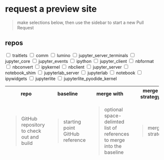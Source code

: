 # request a preview site

> make selections below, then use the sidebar to start a new Pull Request

<style>


#show-repo-traitlets:not(:checked) ~ table tbody #repo-traitlets {
display: none;
}

#show-repo-comm:not(:checked) ~ table tbody #repo-comm {
display: none;
}

#show-repo-lumino:not(:checked) ~ table tbody #repo-lumino {
display: none;
}

#show-repo-jupyter_server_terminals:not(:checked) ~ table tbody #repo-jupyter_server_terminals {
display: none;
}

#show-repo-jupyter_core:not(:checked) ~ table tbody #repo-jupyter_core {
display: none;
}

#show-repo-jupyter_events:not(:checked) ~ table tbody #repo-jupyter_events {
display: none;
}

#show-repo-ipython:not(:checked) ~ table tbody #repo-ipython {
display: none;
}

#show-repo-jupyter_client:not(:checked) ~ table tbody #repo-jupyter_client {
display: none;
}

#show-repo-nbformat:not(:checked) ~ table tbody #repo-nbformat {
display: none;
}

#show-repo-nbconvert:not(:checked) ~ table tbody #repo-nbconvert {
display: none;
}

#show-repo-ipykernel:not(:checked) ~ table tbody #repo-ipykernel {
display: none;
}

#show-repo-nbclient:not(:checked) ~ table tbody #repo-nbclient {
display: none;
}

#show-repo-jupyter_server:not(:checked) ~ table tbody #repo-jupyter_server {
display: none;
}

#show-repo-notebook_shim:not(:checked) ~ table tbody #repo-notebook_shim {
display: none;
}

#show-repo-jupyterlab_server:not(:checked) ~ table tbody #repo-jupyterlab_server {
display: none;
}

#show-repo-jupyterlab:not(:checked) ~ table tbody #repo-jupyterlab {
display: none;
}

#show-repo-notebook:not(:checked) ~ table tbody #repo-notebook {
display: none;
}

#show-repo-ipywidgets:not(:checked) ~ table tbody #repo-ipywidgets {
display: none;
}

#show-repo-jupyterlite:not(:checked) ~ table tbody #repo-jupyterlite {
display: none;
}

#show-repo-jupyterlite_pyodide_kernel:not(:checked) ~ table tbody #repo-jupyterlite_pyodide_kernel {
display: none;
}

</style>
<form id="new">

<h2>repos</h2>

<input type="checkbox" name="show-repo-traitlets" id="show-repo-traitlets"/>
<label class="show-repo-label" for="show-repo-traitlets">traitlets</label>

<input type="checkbox" name="show-repo-comm" id="show-repo-comm"/>
<label class="show-repo-label" for="show-repo-comm">comm</label>

<input type="checkbox" name="show-repo-lumino" id="show-repo-lumino"/>
<label class="show-repo-label" for="show-repo-lumino">lumino</label>

<input type="checkbox" name="show-repo-jupyter_server_terminals" id="show-repo-jupyter_server_terminals"/>
<label class="show-repo-label" for="show-repo-jupyter_server_terminals">jupyter_server_terminals</label>

<input type="checkbox" name="show-repo-jupyter_core" id="show-repo-jupyter_core"/>
<label class="show-repo-label" for="show-repo-jupyter_core">jupyter_core</label>

<input type="checkbox" name="show-repo-jupyter_events" id="show-repo-jupyter_events"/>
<label class="show-repo-label" for="show-repo-jupyter_events">jupyter_events</label>

<input type="checkbox" name="show-repo-ipython" id="show-repo-ipython"/>
<label class="show-repo-label" for="show-repo-ipython">ipython</label>

<input type="checkbox" name="show-repo-jupyter_client" id="show-repo-jupyter_client"/>
<label class="show-repo-label" for="show-repo-jupyter_client">jupyter_client</label>

<input type="checkbox" name="show-repo-nbformat" id="show-repo-nbformat"/>
<label class="show-repo-label" for="show-repo-nbformat">nbformat</label>

<input type="checkbox" name="show-repo-nbconvert" id="show-repo-nbconvert"/>
<label class="show-repo-label" for="show-repo-nbconvert">nbconvert</label>

<input type="checkbox" name="show-repo-ipykernel" id="show-repo-ipykernel"/>
<label class="show-repo-label" for="show-repo-ipykernel">ipykernel</label>

<input type="checkbox" name="show-repo-nbclient" id="show-repo-nbclient"/>
<label class="show-repo-label" for="show-repo-nbclient">nbclient</label>

<input type="checkbox" name="show-repo-jupyter_server" id="show-repo-jupyter_server"/>
<label class="show-repo-label" for="show-repo-jupyter_server">jupyter_server</label>

<input type="checkbox" name="show-repo-notebook_shim" id="show-repo-notebook_shim"/>
<label class="show-repo-label" for="show-repo-notebook_shim">notebook_shim</label>

<input type="checkbox" name="show-repo-jupyterlab_server" id="show-repo-jupyterlab_server"/>
<label class="show-repo-label" for="show-repo-jupyterlab_server">jupyterlab_server</label>

<input type="checkbox" name="show-repo-jupyterlab" id="show-repo-jupyterlab"/>
<label class="show-repo-label" for="show-repo-jupyterlab">jupyterlab</label>

<input type="checkbox" name="show-repo-notebook" id="show-repo-notebook"/>
<label class="show-repo-label" for="show-repo-notebook">notebook</label>

<input type="checkbox" name="show-repo-ipywidgets" id="show-repo-ipywidgets"/>
<label class="show-repo-label" for="show-repo-ipywidgets">ipywidgets</label>

<input type="checkbox" name="show-repo-jupyterlite" id="show-repo-jupyterlite"/>
<label class="show-repo-label" for="show-repo-jupyterlite">jupyterlite</label>

<input type="checkbox" name="show-repo-jupyterlite_pyodide_kernel" id="show-repo-jupyterlite_pyodide_kernel"/>
<label class="show-repo-label" for="show-repo-jupyterlite_pyodide_kernel">jupyterlite_pyodide_kernel</label>

<table style="position: relative;">
<thead style="position: sticky; top: 0;">
<tr>
<th>repo</th>
<th>baseline</th>
<th>merge with</th>
<th>merge strategy</th>
<th>merge options</th>
</tr>
<tr>
<td><blockquote>
GitHub repository to check out and build
</blockquote></td>
<td><blockquote>
starting point GitHub reference
</blockquote></td>
<td><blockquote>
optional space-delimted list of references to merge into the baseline
</blockquote></td>
<td><blockquote>
merge strategy
</blockquote></td>
<td><blockquote>
additional space-delimeted <code>-X</code> options to pass to <code>git merge</code>
</blockquote></td>
</tr>
</thead>
<tbody>





<tr class="repo" id="repo-traitlets">
<th><code>https://github.com/ipython/traitlets/</code></th>
<td>
<input id="repos-traitlets-github-baseline"
name="repos|traitlets|github|baseline" 
type="text"
title="the baseline GitHub URL for traitlets"
spellcheck="false"
placeholder="tree/main"
pattern="^$|^(tree/[^s]+|pull/\d+|releases/tag/[^s]+)"
/>
<label for="repos-traitlets-github-baseline">
must be empty, or one of:<br/>
<code>pull/{:number}</code><br/>
<code>tree/{:branch}</code><br/>
<code>releases/tag/{:tag}</code>
</label>
</td>
<td>
<input id="repos-traitlets-github-merge_with"
name="repos|traitlets|github|merge_with" 
title="one or more space-delimited GitHub URLs to merge into the traitlets baseline"
type="text"
spellcheck="false"
placeholder="pull/{:number} tree/{:branch} releases/tag/{:tag}"
pattern="^$|^(tree/[^s]+|pull/\d+|releases/tag/[^s]+)(\s+(tree/[^s]+|pull/\d+|releases/tag/[^s]+))*"
/>
<label for="repos-traitlets-github-merge_with">
must be empty, or one or more (separated by space) of:<br/>
<code>pull/{:number}</code><br/>
<code>tree/{:branch}</code><br/>
<code>releases/tag/{:tag}</code>
</label>
</td>
<td>
<select 
name="repos|traitlets|github|merge_strategy" 
title="choose a different git merge strategy"
>
<option value="">ort (default)</option>
<option>resolve</option> 
<option>octopus</option>
<option>ours</option>
<option>subtree</option>
</select>
</td>
<td>
<input 
name="repos|traitlets|github|merge_options" 
type="text" 
title="add space-delimted -X options for the merge strategy"
/>
</td>
</tr>





<tr class="repo" id="repo-comm">
<th><code>https://github.com/ipython/comm/</code></th>
<td>
<input id="repos-comm-github-baseline"
name="repos|comm|github|baseline" 
type="text"
title="the baseline GitHub URL for comm"
spellcheck="false"
placeholder="tree/main"
pattern="^$|^(tree/[^s]+|pull/\d+|releases/tag/[^s]+)"
/>
<label for="repos-comm-github-baseline">
must be empty, or one of:<br/>
<code>pull/{:number}</code><br/>
<code>tree/{:branch}</code><br/>
<code>releases/tag/{:tag}</code>
</label>
</td>
<td>
<input id="repos-comm-github-merge_with"
name="repos|comm|github|merge_with" 
title="one or more space-delimited GitHub URLs to merge into the comm baseline"
type="text"
spellcheck="false"
placeholder="pull/{:number} tree/{:branch} releases/tag/{:tag}"
pattern="^$|^(tree/[^s]+|pull/\d+|releases/tag/[^s]+)(\s+(tree/[^s]+|pull/\d+|releases/tag/[^s]+))*"
/>
<label for="repos-comm-github-merge_with">
must be empty, or one or more (separated by space) of:<br/>
<code>pull/{:number}</code><br/>
<code>tree/{:branch}</code><br/>
<code>releases/tag/{:tag}</code>
</label>
</td>
<td>
<select 
name="repos|comm|github|merge_strategy" 
title="choose a different git merge strategy"
>
<option value="">ort (default)</option>
<option>resolve</option> 
<option>octopus</option>
<option>ours</option>
<option>subtree</option>
</select>
</td>
<td>
<input 
name="repos|comm|github|merge_options" 
type="text" 
title="add space-delimted -X options for the merge strategy"
/>
</td>
</tr>





<tr class="repo" id="repo-lumino">
<th><code>https://github.com/jupyterlab/lumino/</code></th>
<td>
<input id="repos-lumino-github-baseline"
name="repos|lumino|github|baseline" 
type="text"
title="the baseline GitHub URL for lumino"
spellcheck="false"
placeholder="tree/main"
pattern="^$|^(tree/[^s]+|pull/\d+|releases/tag/[^s]+)"
/>
<label for="repos-lumino-github-baseline">
must be empty, or one of:<br/>
<code>pull/{:number}</code><br/>
<code>tree/{:branch}</code><br/>
<code>releases/tag/{:tag}</code>
</label>
</td>
<td>
<input id="repos-lumino-github-merge_with"
name="repos|lumino|github|merge_with" 
title="one or more space-delimited GitHub URLs to merge into the lumino baseline"
type="text"
spellcheck="false"
placeholder="pull/{:number} tree/{:branch} releases/tag/{:tag}"
pattern="^$|^(tree/[^s]+|pull/\d+|releases/tag/[^s]+)(\s+(tree/[^s]+|pull/\d+|releases/tag/[^s]+))*"
/>
<label for="repos-lumino-github-merge_with">
must be empty, or one or more (separated by space) of:<br/>
<code>pull/{:number}</code><br/>
<code>tree/{:branch}</code><br/>
<code>releases/tag/{:tag}</code>
</label>
</td>
<td>
<select 
name="repos|lumino|github|merge_strategy" 
title="choose a different git merge strategy"
>
<option value="">ort (default)</option>
<option>resolve</option> 
<option>octopus</option>
<option>ours</option>
<option>subtree</option>
</select>
</td>
<td>
<input 
name="repos|lumino|github|merge_options" 
type="text" 
title="add space-delimted -X options for the merge strategy"
/>
</td>
</tr>





<tr class="repo" id="repo-jupyter_server_terminals">
<th><code>https://github.com/jupyter-server/jupyter_server_terminals/</code></th>
<td>
<input id="repos-jupyter_server_terminals-github-baseline"
name="repos|jupyter_server_terminals|github|baseline" 
type="text"
title="the baseline GitHub URL for jupyter_server_terminals"
spellcheck="false"
placeholder="tree/main"
pattern="^$|^(tree/[^s]+|pull/\d+|releases/tag/[^s]+)"
/>
<label for="repos-jupyter_server_terminals-github-baseline">
must be empty, or one of:<br/>
<code>pull/{:number}</code><br/>
<code>tree/{:branch}</code><br/>
<code>releases/tag/{:tag}</code>
</label>
</td>
<td>
<input id="repos-jupyter_server_terminals-github-merge_with"
name="repos|jupyter_server_terminals|github|merge_with" 
title="one or more space-delimited GitHub URLs to merge into the jupyter_server_terminals baseline"
type="text"
spellcheck="false"
placeholder="pull/{:number} tree/{:branch} releases/tag/{:tag}"
pattern="^$|^(tree/[^s]+|pull/\d+|releases/tag/[^s]+)(\s+(tree/[^s]+|pull/\d+|releases/tag/[^s]+))*"
/>
<label for="repos-jupyter_server_terminals-github-merge_with">
must be empty, or one or more (separated by space) of:<br/>
<code>pull/{:number}</code><br/>
<code>tree/{:branch}</code><br/>
<code>releases/tag/{:tag}</code>
</label>
</td>
<td>
<select 
name="repos|jupyter_server_terminals|github|merge_strategy" 
title="choose a different git merge strategy"
>
<option value="">ort (default)</option>
<option>resolve</option> 
<option>octopus</option>
<option>ours</option>
<option>subtree</option>
</select>
</td>
<td>
<input 
name="repos|jupyter_server_terminals|github|merge_options" 
type="text" 
title="add space-delimted -X options for the merge strategy"
/>
</td>
</tr>





<tr class="repo" id="repo-jupyter_core">
<th><code>https://github.com/jupyter/jupyter_core/</code></th>
<td>
<input id="repos-jupyter_core-github-baseline"
name="repos|jupyter_core|github|baseline" 
type="text"
title="the baseline GitHub URL for jupyter_core"
spellcheck="false"
placeholder="tree/main"
pattern="^$|^(tree/[^s]+|pull/\d+|releases/tag/[^s]+)"
/>
<label for="repos-jupyter_core-github-baseline">
must be empty, or one of:<br/>
<code>pull/{:number}</code><br/>
<code>tree/{:branch}</code><br/>
<code>releases/tag/{:tag}</code>
</label>
</td>
<td>
<input id="repos-jupyter_core-github-merge_with"
name="repos|jupyter_core|github|merge_with" 
title="one or more space-delimited GitHub URLs to merge into the jupyter_core baseline"
type="text"
spellcheck="false"
placeholder="pull/{:number} tree/{:branch} releases/tag/{:tag}"
pattern="^$|^(tree/[^s]+|pull/\d+|releases/tag/[^s]+)(\s+(tree/[^s]+|pull/\d+|releases/tag/[^s]+))*"
/>
<label for="repos-jupyter_core-github-merge_with">
must be empty, or one or more (separated by space) of:<br/>
<code>pull/{:number}</code><br/>
<code>tree/{:branch}</code><br/>
<code>releases/tag/{:tag}</code>
</label>
</td>
<td>
<select 
name="repos|jupyter_core|github|merge_strategy" 
title="choose a different git merge strategy"
>
<option value="">ort (default)</option>
<option>resolve</option> 
<option>octopus</option>
<option>ours</option>
<option>subtree</option>
</select>
</td>
<td>
<input 
name="repos|jupyter_core|github|merge_options" 
type="text" 
title="add space-delimted -X options for the merge strategy"
/>
</td>
</tr>





<tr class="repo" id="repo-jupyter_events">
<th><code>https://github.com/jupyter/jupyter_events/</code></th>
<td>
<input id="repos-jupyter_events-github-baseline"
name="repos|jupyter_events|github|baseline" 
type="text"
title="the baseline GitHub URL for jupyter_events"
spellcheck="false"
placeholder="tree/main"
pattern="^$|^(tree/[^s]+|pull/\d+|releases/tag/[^s]+)"
/>
<label for="repos-jupyter_events-github-baseline">
must be empty, or one of:<br/>
<code>pull/{:number}</code><br/>
<code>tree/{:branch}</code><br/>
<code>releases/tag/{:tag}</code>
</label>
</td>
<td>
<input id="repos-jupyter_events-github-merge_with"
name="repos|jupyter_events|github|merge_with" 
title="one or more space-delimited GitHub URLs to merge into the jupyter_events baseline"
type="text"
spellcheck="false"
placeholder="pull/{:number} tree/{:branch} releases/tag/{:tag}"
pattern="^$|^(tree/[^s]+|pull/\d+|releases/tag/[^s]+)(\s+(tree/[^s]+|pull/\d+|releases/tag/[^s]+))*"
/>
<label for="repos-jupyter_events-github-merge_with">
must be empty, or one or more (separated by space) of:<br/>
<code>pull/{:number}</code><br/>
<code>tree/{:branch}</code><br/>
<code>releases/tag/{:tag}</code>
</label>
</td>
<td>
<select 
name="repos|jupyter_events|github|merge_strategy" 
title="choose a different git merge strategy"
>
<option value="">ort (default)</option>
<option>resolve</option> 
<option>octopus</option>
<option>ours</option>
<option>subtree</option>
</select>
</td>
<td>
<input 
name="repos|jupyter_events|github|merge_options" 
type="text" 
title="add space-delimted -X options for the merge strategy"
/>
</td>
</tr>





<tr class="repo" id="repo-ipython">
<th><code>https://github.com/ipython/ipython/</code></th>
<td>
<input id="repos-ipython-github-baseline"
name="repos|ipython|github|baseline" 
type="text"
title="the baseline GitHub URL for ipython"
spellcheck="false"
placeholder="tree/main"
pattern="^$|^(tree/[^s]+|pull/\d+|releases/tag/[^s]+)"
/>
<label for="repos-ipython-github-baseline">
must be empty, or one of:<br/>
<code>pull/{:number}</code><br/>
<code>tree/{:branch}</code><br/>
<code>releases/tag/{:tag}</code>
</label>
</td>
<td>
<input id="repos-ipython-github-merge_with"
name="repos|ipython|github|merge_with" 
title="one or more space-delimited GitHub URLs to merge into the ipython baseline"
type="text"
spellcheck="false"
placeholder="pull/{:number} tree/{:branch} releases/tag/{:tag}"
pattern="^$|^(tree/[^s]+|pull/\d+|releases/tag/[^s]+)(\s+(tree/[^s]+|pull/\d+|releases/tag/[^s]+))*"
/>
<label for="repos-ipython-github-merge_with">
must be empty, or one or more (separated by space) of:<br/>
<code>pull/{:number}</code><br/>
<code>tree/{:branch}</code><br/>
<code>releases/tag/{:tag}</code>
</label>
</td>
<td>
<select 
name="repos|ipython|github|merge_strategy" 
title="choose a different git merge strategy"
>
<option value="">ort (default)</option>
<option>resolve</option> 
<option>octopus</option>
<option>ours</option>
<option>subtree</option>
</select>
</td>
<td>
<input 
name="repos|ipython|github|merge_options" 
type="text" 
title="add space-delimted -X options for the merge strategy"
/>
</td>
</tr>





<tr class="repo" id="repo-jupyter_client">
<th><code>https://github.com/jupyter/jupyter_client/</code></th>
<td>
<input id="repos-jupyter_client-github-baseline"
name="repos|jupyter_client|github|baseline" 
type="text"
title="the baseline GitHub URL for jupyter_client"
spellcheck="false"
placeholder="tree/main"
pattern="^$|^(tree/[^s]+|pull/\d+|releases/tag/[^s]+)"
/>
<label for="repos-jupyter_client-github-baseline">
must be empty, or one of:<br/>
<code>pull/{:number}</code><br/>
<code>tree/{:branch}</code><br/>
<code>releases/tag/{:tag}</code>
</label>
</td>
<td>
<input id="repos-jupyter_client-github-merge_with"
name="repos|jupyter_client|github|merge_with" 
title="one or more space-delimited GitHub URLs to merge into the jupyter_client baseline"
type="text"
spellcheck="false"
placeholder="pull/{:number} tree/{:branch} releases/tag/{:tag}"
pattern="^$|^(tree/[^s]+|pull/\d+|releases/tag/[^s]+)(\s+(tree/[^s]+|pull/\d+|releases/tag/[^s]+))*"
/>
<label for="repos-jupyter_client-github-merge_with">
must be empty, or one or more (separated by space) of:<br/>
<code>pull/{:number}</code><br/>
<code>tree/{:branch}</code><br/>
<code>releases/tag/{:tag}</code>
</label>
</td>
<td>
<select 
name="repos|jupyter_client|github|merge_strategy" 
title="choose a different git merge strategy"
>
<option value="">ort (default)</option>
<option>resolve</option> 
<option>octopus</option>
<option>ours</option>
<option>subtree</option>
</select>
</td>
<td>
<input 
name="repos|jupyter_client|github|merge_options" 
type="text" 
title="add space-delimted -X options for the merge strategy"
/>
</td>
</tr>





<tr class="repo" id="repo-nbformat">
<th><code>https://github.com/jupyter/nbformat/</code></th>
<td>
<input id="repos-nbformat-github-baseline"
name="repos|nbformat|github|baseline" 
type="text"
title="the baseline GitHub URL for nbformat"
spellcheck="false"
placeholder="tree/main"
pattern="^$|^(tree/[^s]+|pull/\d+|releases/tag/[^s]+)"
/>
<label for="repos-nbformat-github-baseline">
must be empty, or one of:<br/>
<code>pull/{:number}</code><br/>
<code>tree/{:branch}</code><br/>
<code>releases/tag/{:tag}</code>
</label>
</td>
<td>
<input id="repos-nbformat-github-merge_with"
name="repos|nbformat|github|merge_with" 
title="one or more space-delimited GitHub URLs to merge into the nbformat baseline"
type="text"
spellcheck="false"
placeholder="pull/{:number} tree/{:branch} releases/tag/{:tag}"
pattern="^$|^(tree/[^s]+|pull/\d+|releases/tag/[^s]+)(\s+(tree/[^s]+|pull/\d+|releases/tag/[^s]+))*"
/>
<label for="repos-nbformat-github-merge_with">
must be empty, or one or more (separated by space) of:<br/>
<code>pull/{:number}</code><br/>
<code>tree/{:branch}</code><br/>
<code>releases/tag/{:tag}</code>
</label>
</td>
<td>
<select 
name="repos|nbformat|github|merge_strategy" 
title="choose a different git merge strategy"
>
<option value="">ort (default)</option>
<option>resolve</option> 
<option>octopus</option>
<option>ours</option>
<option>subtree</option>
</select>
</td>
<td>
<input 
name="repos|nbformat|github|merge_options" 
type="text" 
title="add space-delimted -X options for the merge strategy"
/>
</td>
</tr>





<tr class="repo" id="repo-nbconvert">
<th><code>https://github.com/jupyter/nbconvert/</code></th>
<td>
<input id="repos-nbconvert-github-baseline"
name="repos|nbconvert|github|baseline" 
type="text"
title="the baseline GitHub URL for nbconvert"
spellcheck="false"
placeholder="tree/main"
pattern="^$|^(tree/[^s]+|pull/\d+|releases/tag/[^s]+)"
/>
<label for="repos-nbconvert-github-baseline">
must be empty, or one of:<br/>
<code>pull/{:number}</code><br/>
<code>tree/{:branch}</code><br/>
<code>releases/tag/{:tag}</code>
</label>
</td>
<td>
<input id="repos-nbconvert-github-merge_with"
name="repos|nbconvert|github|merge_with" 
title="one or more space-delimited GitHub URLs to merge into the nbconvert baseline"
type="text"
spellcheck="false"
placeholder="pull/{:number} tree/{:branch} releases/tag/{:tag}"
pattern="^$|^(tree/[^s]+|pull/\d+|releases/tag/[^s]+)(\s+(tree/[^s]+|pull/\d+|releases/tag/[^s]+))*"
/>
<label for="repos-nbconvert-github-merge_with">
must be empty, or one or more (separated by space) of:<br/>
<code>pull/{:number}</code><br/>
<code>tree/{:branch}</code><br/>
<code>releases/tag/{:tag}</code>
</label>
</td>
<td>
<select 
name="repos|nbconvert|github|merge_strategy" 
title="choose a different git merge strategy"
>
<option value="">ort (default)</option>
<option>resolve</option> 
<option>octopus</option>
<option>ours</option>
<option>subtree</option>
</select>
</td>
<td>
<input 
name="repos|nbconvert|github|merge_options" 
type="text" 
title="add space-delimted -X options for the merge strategy"
/>
</td>
</tr>





<tr class="repo" id="repo-ipykernel">
<th><code>https://github.com/ipython/ipykernel/</code></th>
<td>
<input id="repos-ipykernel-github-baseline"
name="repos|ipykernel|github|baseline" 
type="text"
title="the baseline GitHub URL for ipykernel"
spellcheck="false"
placeholder="tree/main"
pattern="^$|^(tree/[^s]+|pull/\d+|releases/tag/[^s]+)"
/>
<label for="repos-ipykernel-github-baseline">
must be empty, or one of:<br/>
<code>pull/{:number}</code><br/>
<code>tree/{:branch}</code><br/>
<code>releases/tag/{:tag}</code>
</label>
</td>
<td>
<input id="repos-ipykernel-github-merge_with"
name="repos|ipykernel|github|merge_with" 
title="one or more space-delimited GitHub URLs to merge into the ipykernel baseline"
type="text"
spellcheck="false"
placeholder="pull/{:number} tree/{:branch} releases/tag/{:tag}"
pattern="^$|^(tree/[^s]+|pull/\d+|releases/tag/[^s]+)(\s+(tree/[^s]+|pull/\d+|releases/tag/[^s]+))*"
/>
<label for="repos-ipykernel-github-merge_with">
must be empty, or one or more (separated by space) of:<br/>
<code>pull/{:number}</code><br/>
<code>tree/{:branch}</code><br/>
<code>releases/tag/{:tag}</code>
</label>
</td>
<td>
<select 
name="repos|ipykernel|github|merge_strategy" 
title="choose a different git merge strategy"
>
<option value="">ort (default)</option>
<option>resolve</option> 
<option>octopus</option>
<option>ours</option>
<option>subtree</option>
</select>
</td>
<td>
<input 
name="repos|ipykernel|github|merge_options" 
type="text" 
title="add space-delimted -X options for the merge strategy"
/>
</td>
</tr>





<tr class="repo" id="repo-nbclient">
<th><code>https://github.com/jupyter/nbclient/</code></th>
<td>
<input id="repos-nbclient-github-baseline"
name="repos|nbclient|github|baseline" 
type="text"
title="the baseline GitHub URL for nbclient"
spellcheck="false"
placeholder="tree/main"
pattern="^$|^(tree/[^s]+|pull/\d+|releases/tag/[^s]+)"
/>
<label for="repos-nbclient-github-baseline">
must be empty, or one of:<br/>
<code>pull/{:number}</code><br/>
<code>tree/{:branch}</code><br/>
<code>releases/tag/{:tag}</code>
</label>
</td>
<td>
<input id="repos-nbclient-github-merge_with"
name="repos|nbclient|github|merge_with" 
title="one or more space-delimited GitHub URLs to merge into the nbclient baseline"
type="text"
spellcheck="false"
placeholder="pull/{:number} tree/{:branch} releases/tag/{:tag}"
pattern="^$|^(tree/[^s]+|pull/\d+|releases/tag/[^s]+)(\s+(tree/[^s]+|pull/\d+|releases/tag/[^s]+))*"
/>
<label for="repos-nbclient-github-merge_with">
must be empty, or one or more (separated by space) of:<br/>
<code>pull/{:number}</code><br/>
<code>tree/{:branch}</code><br/>
<code>releases/tag/{:tag}</code>
</label>
</td>
<td>
<select 
name="repos|nbclient|github|merge_strategy" 
title="choose a different git merge strategy"
>
<option value="">ort (default)</option>
<option>resolve</option> 
<option>octopus</option>
<option>ours</option>
<option>subtree</option>
</select>
</td>
<td>
<input 
name="repos|nbclient|github|merge_options" 
type="text" 
title="add space-delimted -X options for the merge strategy"
/>
</td>
</tr>





<tr class="repo" id="repo-jupyter_server">
<th><code>https://github.com/jupyter-server/jupyter_server/</code></th>
<td>
<input id="repos-jupyter_server-github-baseline"
name="repos|jupyter_server|github|baseline" 
type="text"
title="the baseline GitHub URL for jupyter_server"
spellcheck="false"
placeholder="tree/main"
pattern="^$|^(tree/[^s]+|pull/\d+|releases/tag/[^s]+)"
/>
<label for="repos-jupyter_server-github-baseline">
must be empty, or one of:<br/>
<code>pull/{:number}</code><br/>
<code>tree/{:branch}</code><br/>
<code>releases/tag/{:tag}</code>
</label>
</td>
<td>
<input id="repos-jupyter_server-github-merge_with"
name="repos|jupyter_server|github|merge_with" 
title="one or more space-delimited GitHub URLs to merge into the jupyter_server baseline"
type="text"
spellcheck="false"
placeholder="pull/{:number} tree/{:branch} releases/tag/{:tag}"
pattern="^$|^(tree/[^s]+|pull/\d+|releases/tag/[^s]+)(\s+(tree/[^s]+|pull/\d+|releases/tag/[^s]+))*"
/>
<label for="repos-jupyter_server-github-merge_with">
must be empty, or one or more (separated by space) of:<br/>
<code>pull/{:number}</code><br/>
<code>tree/{:branch}</code><br/>
<code>releases/tag/{:tag}</code>
</label>
</td>
<td>
<select 
name="repos|jupyter_server|github|merge_strategy" 
title="choose a different git merge strategy"
>
<option value="">ort (default)</option>
<option>resolve</option> 
<option>octopus</option>
<option>ours</option>
<option>subtree</option>
</select>
</td>
<td>
<input 
name="repos|jupyter_server|github|merge_options" 
type="text" 
title="add space-delimted -X options for the merge strategy"
/>
</td>
</tr>





<tr class="repo" id="repo-notebook_shim">
<th><code>https://github.com/jupyter/notebook_shim/</code></th>
<td>
<input id="repos-notebook_shim-github-baseline"
name="repos|notebook_shim|github|baseline" 
type="text"
title="the baseline GitHub URL for notebook_shim"
spellcheck="false"
placeholder="tree/main"
pattern="^$|^(tree/[^s]+|pull/\d+|releases/tag/[^s]+)"
/>
<label for="repos-notebook_shim-github-baseline">
must be empty, or one of:<br/>
<code>pull/{:number}</code><br/>
<code>tree/{:branch}</code><br/>
<code>releases/tag/{:tag}</code>
</label>
</td>
<td>
<input id="repos-notebook_shim-github-merge_with"
name="repos|notebook_shim|github|merge_with" 
title="one or more space-delimited GitHub URLs to merge into the notebook_shim baseline"
type="text"
spellcheck="false"
placeholder="pull/{:number} tree/{:branch} releases/tag/{:tag}"
pattern="^$|^(tree/[^s]+|pull/\d+|releases/tag/[^s]+)(\s+(tree/[^s]+|pull/\d+|releases/tag/[^s]+))*"
/>
<label for="repos-notebook_shim-github-merge_with">
must be empty, or one or more (separated by space) of:<br/>
<code>pull/{:number}</code><br/>
<code>tree/{:branch}</code><br/>
<code>releases/tag/{:tag}</code>
</label>
</td>
<td>
<select 
name="repos|notebook_shim|github|merge_strategy" 
title="choose a different git merge strategy"
>
<option value="">ort (default)</option>
<option>resolve</option> 
<option>octopus</option>
<option>ours</option>
<option>subtree</option>
</select>
</td>
<td>
<input 
name="repos|notebook_shim|github|merge_options" 
type="text" 
title="add space-delimted -X options for the merge strategy"
/>
</td>
</tr>





<tr class="repo" id="repo-jupyterlab_server">
<th><code>https://github.com/jupyterlab/jupyterlab_server/</code></th>
<td>
<input id="repos-jupyterlab_server-github-baseline"
name="repos|jupyterlab_server|github|baseline" 
type="text"
title="the baseline GitHub URL for jupyterlab_server"
spellcheck="false"
placeholder="tree/main"
pattern="^$|^(tree/[^s]+|pull/\d+|releases/tag/[^s]+)"
/>
<label for="repos-jupyterlab_server-github-baseline">
must be empty, or one of:<br/>
<code>pull/{:number}</code><br/>
<code>tree/{:branch}</code><br/>
<code>releases/tag/{:tag}</code>
</label>
</td>
<td>
<input id="repos-jupyterlab_server-github-merge_with"
name="repos|jupyterlab_server|github|merge_with" 
title="one or more space-delimited GitHub URLs to merge into the jupyterlab_server baseline"
type="text"
spellcheck="false"
placeholder="pull/{:number} tree/{:branch} releases/tag/{:tag}"
pattern="^$|^(tree/[^s]+|pull/\d+|releases/tag/[^s]+)(\s+(tree/[^s]+|pull/\d+|releases/tag/[^s]+))*"
/>
<label for="repos-jupyterlab_server-github-merge_with">
must be empty, or one or more (separated by space) of:<br/>
<code>pull/{:number}</code><br/>
<code>tree/{:branch}</code><br/>
<code>releases/tag/{:tag}</code>
</label>
</td>
<td>
<select 
name="repos|jupyterlab_server|github|merge_strategy" 
title="choose a different git merge strategy"
>
<option value="">ort (default)</option>
<option>resolve</option> 
<option>octopus</option>
<option>ours</option>
<option>subtree</option>
</select>
</td>
<td>
<input 
name="repos|jupyterlab_server|github|merge_options" 
type="text" 
title="add space-delimted -X options for the merge strategy"
/>
</td>
</tr>





<tr class="repo" id="repo-jupyterlab">
<th><code>https://github.com/jupyterlab/jupyterlab/</code></th>
<td>
<input id="repos-jupyterlab-github-baseline"
name="repos|jupyterlab|github|baseline" 
type="text"
title="the baseline GitHub URL for jupyterlab"
spellcheck="false"
placeholder="tree/main"
pattern="^$|^(tree/[^s]+|pull/\d+|releases/tag/[^s]+)"
/>
<label for="repos-jupyterlab-github-baseline">
must be empty, or one of:<br/>
<code>pull/{:number}</code><br/>
<code>tree/{:branch}</code><br/>
<code>releases/tag/{:tag}</code>
</label>
</td>
<td>
<input id="repos-jupyterlab-github-merge_with"
name="repos|jupyterlab|github|merge_with" 
title="one or more space-delimited GitHub URLs to merge into the jupyterlab baseline"
type="text"
spellcheck="false"
placeholder="pull/{:number} tree/{:branch} releases/tag/{:tag}"
pattern="^$|^(tree/[^s]+|pull/\d+|releases/tag/[^s]+)(\s+(tree/[^s]+|pull/\d+|releases/tag/[^s]+))*"
/>
<label for="repos-jupyterlab-github-merge_with">
must be empty, or one or more (separated by space) of:<br/>
<code>pull/{:number}</code><br/>
<code>tree/{:branch}</code><br/>
<code>releases/tag/{:tag}</code>
</label>
</td>
<td>
<select 
name="repos|jupyterlab|github|merge_strategy" 
title="choose a different git merge strategy"
>
<option value="">ort (default)</option>
<option>resolve</option> 
<option>octopus</option>
<option>ours</option>
<option>subtree</option>
</select>
</td>
<td>
<input 
name="repos|jupyterlab|github|merge_options" 
type="text" 
title="add space-delimted -X options for the merge strategy"
/>
</td>
</tr>





<tr class="repo" id="repo-notebook">
<th><code>https://github.com/jupyter/notebook/</code></th>
<td>
<input id="repos-notebook-github-baseline"
name="repos|notebook|github|baseline" 
type="text"
title="the baseline GitHub URL for notebook"
spellcheck="false"
placeholder="tree/main"
pattern="^$|^(tree/[^s]+|pull/\d+|releases/tag/[^s]+)"
/>
<label for="repos-notebook-github-baseline">
must be empty, or one of:<br/>
<code>pull/{:number}</code><br/>
<code>tree/{:branch}</code><br/>
<code>releases/tag/{:tag}</code>
</label>
</td>
<td>
<input id="repos-notebook-github-merge_with"
name="repos|notebook|github|merge_with" 
title="one or more space-delimited GitHub URLs to merge into the notebook baseline"
type="text"
spellcheck="false"
placeholder="pull/{:number} tree/{:branch} releases/tag/{:tag}"
pattern="^$|^(tree/[^s]+|pull/\d+|releases/tag/[^s]+)(\s+(tree/[^s]+|pull/\d+|releases/tag/[^s]+))*"
/>
<label for="repos-notebook-github-merge_with">
must be empty, or one or more (separated by space) of:<br/>
<code>pull/{:number}</code><br/>
<code>tree/{:branch}</code><br/>
<code>releases/tag/{:tag}</code>
</label>
</td>
<td>
<select 
name="repos|notebook|github|merge_strategy" 
title="choose a different git merge strategy"
>
<option value="">ort (default)</option>
<option>resolve</option> 
<option>octopus</option>
<option>ours</option>
<option>subtree</option>
</select>
</td>
<td>
<input 
name="repos|notebook|github|merge_options" 
type="text" 
title="add space-delimted -X options for the merge strategy"
/>
</td>
</tr>





<tr class="repo" id="repo-ipywidgets">
<th><code>https://github.com/jupyter-widgets/ipywidgets/</code></th>
<td>
<input id="repos-ipywidgets-github-baseline"
name="repos|ipywidgets|github|baseline" 
type="text"
title="the baseline GitHub URL for ipywidgets"
spellcheck="false"
placeholder="tree/main"
pattern="^$|^(tree/[^s]+|pull/\d+|releases/tag/[^s]+)"
/>
<label for="repos-ipywidgets-github-baseline">
must be empty, or one of:<br/>
<code>pull/{:number}</code><br/>
<code>tree/{:branch}</code><br/>
<code>releases/tag/{:tag}</code>
</label>
</td>
<td>
<input id="repos-ipywidgets-github-merge_with"
name="repos|ipywidgets|github|merge_with" 
title="one or more space-delimited GitHub URLs to merge into the ipywidgets baseline"
type="text"
spellcheck="false"
placeholder="pull/{:number} tree/{:branch} releases/tag/{:tag}"
pattern="^$|^(tree/[^s]+|pull/\d+|releases/tag/[^s]+)(\s+(tree/[^s]+|pull/\d+|releases/tag/[^s]+))*"
/>
<label for="repos-ipywidgets-github-merge_with">
must be empty, or one or more (separated by space) of:<br/>
<code>pull/{:number}</code><br/>
<code>tree/{:branch}</code><br/>
<code>releases/tag/{:tag}</code>
</label>
</td>
<td>
<select 
name="repos|ipywidgets|github|merge_strategy" 
title="choose a different git merge strategy"
>
<option value="">ort (default)</option>
<option>resolve</option> 
<option>octopus</option>
<option>ours</option>
<option>subtree</option>
</select>
</td>
<td>
<input 
name="repos|ipywidgets|github|merge_options" 
type="text" 
title="add space-delimted -X options for the merge strategy"
/>
</td>
</tr>





<tr class="repo" id="repo-jupyterlite">
<th><code>https://github.com/jupyterlite/jupyterlite/</code></th>
<td>
<input id="repos-jupyterlite-github-baseline"
name="repos|jupyterlite|github|baseline" 
type="text"
title="the baseline GitHub URL for jupyterlite"
spellcheck="false"
placeholder="tree/main"
pattern="^$|^(tree/[^s]+|pull/\d+|releases/tag/[^s]+)"
/>
<label for="repos-jupyterlite-github-baseline">
must be empty, or one of:<br/>
<code>pull/{:number}</code><br/>
<code>tree/{:branch}</code><br/>
<code>releases/tag/{:tag}</code>
</label>
</td>
<td>
<input id="repos-jupyterlite-github-merge_with"
name="repos|jupyterlite|github|merge_with" 
title="one or more space-delimited GitHub URLs to merge into the jupyterlite baseline"
type="text"
spellcheck="false"
placeholder="pull/{:number} tree/{:branch} releases/tag/{:tag}"
pattern="^$|^(tree/[^s]+|pull/\d+|releases/tag/[^s]+)(\s+(tree/[^s]+|pull/\d+|releases/tag/[^s]+))*"
/>
<label for="repos-jupyterlite-github-merge_with">
must be empty, or one or more (separated by space) of:<br/>
<code>pull/{:number}</code><br/>
<code>tree/{:branch}</code><br/>
<code>releases/tag/{:tag}</code>
</label>
</td>
<td>
<select 
name="repos|jupyterlite|github|merge_strategy" 
title="choose a different git merge strategy"
>
<option value="">ort (default)</option>
<option>resolve</option> 
<option>octopus</option>
<option>ours</option>
<option>subtree</option>
</select>
</td>
<td>
<input 
name="repos|jupyterlite|github|merge_options" 
type="text" 
title="add space-delimted -X options for the merge strategy"
/>
</td>
</tr>





<tr class="repo" id="repo-jupyterlite_pyodide_kernel">
<th><code>https://github.com/jupyterlite/pyodide-kernel/</code></th>
<td>
<input id="repos-jupyterlite_pyodide_kernel-github-baseline"
name="repos|jupyterlite_pyodide_kernel|github|baseline" 
type="text"
title="the baseline GitHub URL for jupyterlite_pyodide_kernel"
spellcheck="false"
placeholder="tree/main"
pattern="^$|^(tree/[^s]+|pull/\d+|releases/tag/[^s]+)"
/>
<label for="repos-jupyterlite_pyodide_kernel-github-baseline">
must be empty, or one of:<br/>
<code>pull/{:number}</code><br/>
<code>tree/{:branch}</code><br/>
<code>releases/tag/{:tag}</code>
</label>
</td>
<td>
<input id="repos-jupyterlite_pyodide_kernel-github-merge_with"
name="repos|jupyterlite_pyodide_kernel|github|merge_with" 
title="one or more space-delimited GitHub URLs to merge into the jupyterlite_pyodide_kernel baseline"
type="text"
spellcheck="false"
placeholder="pull/{:number} tree/{:branch} releases/tag/{:tag}"
pattern="^$|^(tree/[^s]+|pull/\d+|releases/tag/[^s]+)(\s+(tree/[^s]+|pull/\d+|releases/tag/[^s]+))*"
/>
<label for="repos-jupyterlite_pyodide_kernel-github-merge_with">
must be empty, or one or more (separated by space) of:<br/>
<code>pull/{:number}</code><br/>
<code>tree/{:branch}</code><br/>
<code>releases/tag/{:tag}</code>
</label>
</td>
<td>
<select 
name="repos|jupyterlite_pyodide_kernel|github|merge_strategy" 
title="choose a different git merge strategy"
>
<option value="">ort (default)</option>
<option>resolve</option> 
<option>octopus</option>
<option>ours</option>
<option>subtree</option>
</select>
</td>
<td>
<input 
name="repos|jupyterlite_pyodide_kernel|github|merge_options" 
type="text" 
title="add space-delimted -X options for the merge strategy"
/>
</td>
</tr>

</tbody>
</table>
</form>